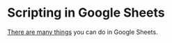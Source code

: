 # Scripting in Google Sheets

[There are many things](https://spreadsheet.dev/build-custom-user-interfaces-in-google-sheets-using-apps-script) you can do in Google Sheets.

